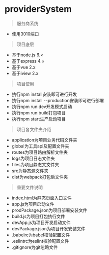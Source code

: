 # providerSystem

> 服务商系统

* 使用3010端口

>项目底层

* 基于node.js 6.×
* 基于express 4.×
* 基于vue 2.x
* 基于iview 2.x

> 项目使用

* 执行npm install安装即可进行开发
* 执行npm install --production安装即可进行部署
* 执行npm run dev开发模式启动
* 执行npm run build打包项目
* 执行npm start生产启动项目

> 项目各文件夹介绍

* application为项目业务代码文件夹
* global为工具api及配置文件夹
* routes为项目路由解析文件夹
* logs为项目日志文件夹
* files为项目静态文文件夹
* src为静态源文件夹
* dist为webpack打包后文件夹

> 重要文件说明

* index.html为静态页面入口文件
* app.js为项目启动文件
* prodPackage.json为项目部署安装文件
* build.js为项目打包执行文件
* devApp.js为项目开发启动文件
* devPackage.json为项目开发安装文件
* .babelrc为babel校验配置文件
* .eslintrc为eslint校验配置文件
* .gitignore为git忽略文件
